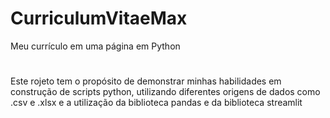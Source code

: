 # CurriculumVitaeMax
Meu currículo em uma página em Python
#
Este rojeto tem o propósito de demonstrar minhas habilidades em construção de scripts python, utilizando diferentes origens de dados como .csv e .xlsx e a utilização da biblioteca pandas e da biblioteca streamlit
